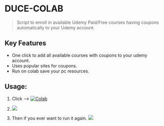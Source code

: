 
# DUCE-COLAB

>Script to enroll in available Udemy Paid/Free courses having coupons automatically to your Udemy account.

## Key Features
- One click to add all available courses with coupons to your udemy account.
- Uses popular sites for coupons.
- Run on colab save your pc resources.

## Usage:
1. Click --> <a href="https://github.com/techtanic/Discounted-Udemy-Course-Enroller/blob/master/G-COLAB/DUCE.ipynb" target=_blank><img alt="Colab" src="https://img.shields.io/static/v1?message=Open%20in%20Colab&logo=Google-Colab&labelColor=5c5c5c&color=1182c3&label=%20&style=for-the-badge"></a>
2. ![](https://cdn.discordapp.com/attachments/823472016999972884/844843004841295881/unknown.png)

3. Then if you ever want to run it again. ![](https://cdn.discordapp.com/attachments/823472016999972884/844843819265818634/unknown.png)

